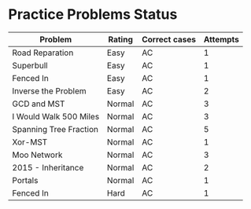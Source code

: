 # Practice Problems Status
Problem|Rating|Correct cases|Attempts
-|-|-|-
Road Reparation|Easy|AC|1
Superbull|Easy|AC|1
Fenced In|Easy|AC|1
Inverse the Problem|Easy|AC|2
GCD and MST|Normal|AC|3
I Would Walk 500 Miles|Normal|AC|3
Spanning Tree Fraction|Normal|AC|5
Xor-MST|Normal|AC|1
Moo Network|Normal|AC|3
2015 - Inheritance|Normal|AC|2
Portals|Normal|AC|1
Fenced In|Hard|AC|1